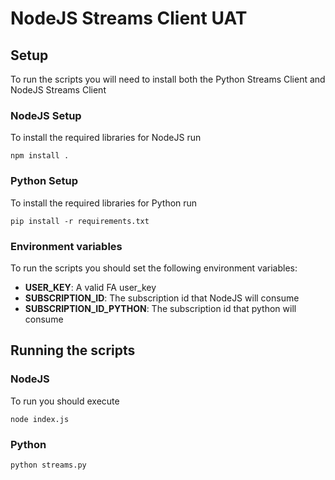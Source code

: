 # NodeJS Streams Client UAT
## Setup
To run the scripts you will need to install both the Python Streams Client and NodeJS Streams Client
### NodeJS Setup
To install the required libraries for NodeJS run
~~~~
npm install .
~~~~
### Python Setup
To install the required libraries for Python run
~~~~
pip install -r requirements.txt
~~~~
### Environment variables
To run the scripts you should set the following environment variables:
- **USER_KEY**: A valid FA user_key
- **SUBSCRIPTION_ID**: The subscription id that NodeJS will consume
- **SUBSCRIPTION_ID_PYTHON**: The subscription id that python will consume
## Running the scripts
### NodeJS
To run you should execute
~~~~
node index.js
~~~~
### Python
~~~~
python streams.py
~~~~